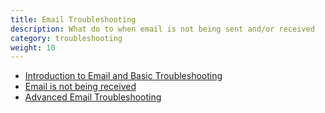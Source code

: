 ```yaml
---
title: Email Troubleshooting 
description: What do to when email is not being sent and/or received
category: troubleshooting 
weight: 10
---
```


- [Introduction to Email and Basic Troubleshooting](/user/email/email_introduction/)
- [Email is not being received](/user/email/emails_not_received/)
- [Advanced Email Troubleshooting](/user/email/advanced_email_troubleshooting/)
